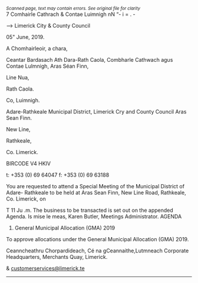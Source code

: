 *<small>Scanned page, text may contain errors. See original file for clarity</small>*  
7 Comhairle Cathrach
& Contae Luimnigh
nN “- i = . -

——> Limerick City
& County Council

05" June, 2019.

A Chomhairleoir, a chara,

Ceantar Bardasach Ath Dara-Rath Caola,
Combharle Cathwach agus Contae Lulmnigh,
Aras Séan Finn,

Line Nua,

Rath Caola.

Co, Luimnigh.

Adare-Rathkeale Municipal District,
Limerick Cry and County Council
Aras Sean Finn.

New Line,

Rathkeale,

Co. Limerick.

BIRCODE V4 HKIV

t: +353 (0) 69 64047
f: +353 (0) 69 63188

You are requested to attend a Special Meeting of the Municipal District of Adare-
Rathkeale to be held at Aras Sean Finn, New Line Road, Rathkeale, Co. Limerick, on

T 11 Ju .m. The business to be transacted is set out on the
appended Agenda.
Is mise le meas,
Karen Butler,
Meetings Administrator.
AGENDA

1. General Municipal Allocation (GMA) 2019

To approve allocations under the General Municipal Allocation (GMA) 2019.

Ceanncheathru Chorpardideach, Cé na gCeannaithe,Lutmneach
Corporate Headquarters, Merchants Quay, Limerick.

& customerservices@limerick.te

---
